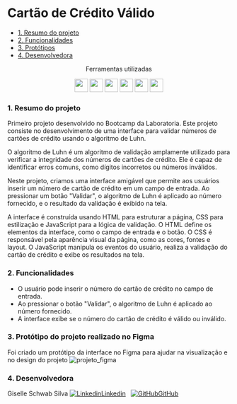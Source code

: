 # Cartão de Crédito Válido

* [1. Resumo do projeto](#1-resumo-do-projeto)
* [2. Funcionalidades](#2-funcionalidades)
* [3. Protótipos](#3-prototipos)
* [4. Desenvolvedora](#4-desenvolvedora)


<div align="center">
<p> Ferramentas utilizadas </p>
<img src="https://cdn.jsdelivr.net/gh/devicons/devicon/icons/javascript/javascript-original.svg" height="30px";/>
<img src="https://cdn.jsdelivr.net/gh/devicons/devicon/icons/html5/html5-original.svg" height="30px";/>
<img src="https://cdn.jsdelivr.net/gh/devicons/devicon/icons/css3/css3-original.svg" height="30px";/>
<img src="https://cdn.jsdelivr.net/gh/devicons/devicon/icons/git/git-original.svg" height="30px";/>
<img src="https://cdn.jsdelivr.net/gh/devicons/devicon/icons/github/github-original.svg" height="30px";/>
<img src="https://cdn.jsdelivr.net/gh/devicons/devicon/icons/figma/figma-original.svg" height="30px";/>
</div>
  
### 1. Resumo do projeto

Primeiro projeto desenvolvido no Bootcamp da Laboratoria.
Este projeto consiste no desenvolvimento de uma interface para validar números de cartões de crédito usando o algoritmo de Luhn. 

O algoritmo de Luhn é um algoritmo de validação amplamente utilizado para verificar a integridade dos números de cartões de crédito. Ele é capaz de identificar erros comuns, como dígitos incorretos ou números inválidos.

Neste projeto, criamos uma interface amigável que permite aos usuários inserir um número de cartão de crédito em um campo de entrada. Ao pressionar um botão "Validar", o algoritmo de Luhn é aplicado ao número fornecido, e o resultado da validação é exibido na tela.

A interface é construída usando HTML para estruturar a página, CSS para estilização e JavaScript para a lógica de validação. O HTML define os elementos da interface, como o campo de entrada e o botão. O CSS é responsável pela aparência visual da página, como as cores, fontes e layout. O JavaScript manipula os eventos do usuário, realiza a validação do cartão de crédito e exibe os resultados na tela.

### 2. Funcionalidades
- O usuário pode inserir o número do cartão de crédito no campo de entrada.
- Ao pressionar o botão "Validar", o algoritmo de Luhn é aplicado ao número fornecido.
- A interface exibe se o número do cartão de crédito é válido ou inválido.


### 3. Protótipo do projeto realizado no Figma
Foi criado um protótipo da interface no Figma para ajudar na visualização e no design do projeto
![projeto_figma](https://user-images.githubusercontent.com/118859853/215850458-1f0ec9f6-4d9d-4675-a39f-5b81c77e8cbf.png)

### 4. Desenvolvedora
Giselle Schwab Silva  [![Linkedin](https://i.stack.imgur.com/gVE0j.png)Linkedin](https://www.linkedin.com/in/giselle-schwab-silva-58930610a/)
&nbsp;
[![GitHub](https://i.stack.imgur.com/tskMh.png)GitHub](https://github.com/giselleschwab)


